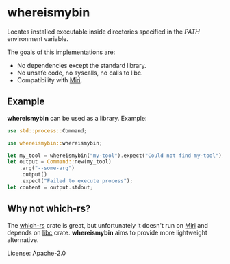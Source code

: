 # whereismybin

Locates installed executable inside directories specified in the *PATH*
environment variable.

The goals of this implementations are:

* No dependencies except the standard library.
* No unsafe code, no syscalls, no calls to libc.
* Compatibility with [Miri](https://github.com/rust-lang/miri).

## Example

**whereismybin** can be used as a library. Example:

```rust
use std::process::Command;

use whereismybin::whereismybin;

let my_tool = whereismybin("my-tool").expect("Could not find my-tool");
let output = Command::new(my_tool)
    .arg("--some-arg")
    .output()
    .expect("Failed to execute process");
let content = output.stdout;
```

## Why not which-rs?

The [which-rs](https://crates.io/crates/which) crate is great, but
unfortunately it doesn't run on [Miri](https://github.com/rust-lang/miri)
and depends on [libc](https://crates.io/crates/libc) crate. **whereismybin**
aims to provide more lightweight alternative.

License: Apache-2.0
